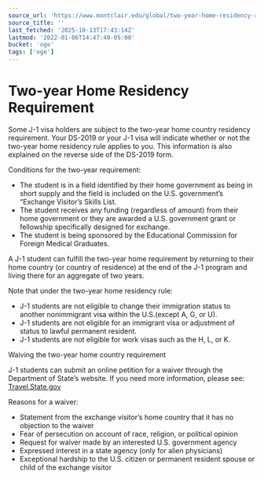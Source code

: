 ```yaml
---
source_url: 'https://www.montclair.edu/global/two-year-home-residency-requirement/'
source_title: ''
last_fetched: '2025-10-13T17:43:14Z'
lastmod: '2022-01-06T14:47:40-05:00'
bucket: 'oge'
tags: ['oge']
---
```


# Two-year Home Residency Requirement

Some J-1 visa holders are subject to the two-year home country residency requirement. Your DS-2019 or your J-1 visa will indicate whether or not the two-year home residency rule applies to you. This information is also explained on the reverse side of the DS-2019 form.

Conditions for the two-year requirement:

* The student is in a field identified by their home government as being in short supply and the field is included on the U.S. government’s “Exchange Visitor’s Skills List.
* The student receives any funding (regardless of amount) from their home government or they are awarded a U.S. government grant or fellowship specifically designed for exchange.
* The student is being sponsored by the Educational Commission for Foreign Medical Graduates.

A J-1 student can fulfill the two-year home requirement by returning to their home country (or country of residence) at the end of the J-1 program and living there for an aggregate of two years.

Note that under the two-year home residency rule:

* J-1 students are not eligible to change their immigration status to another nonimmigrant visa within the U.S.(except A, G, or U).
* J-1 students are not eligible for an immigrant visa or adjustment of status to lawful permanent resident.
* J-1 students are not eligible for work visas such as the H, L, or K.

Waiving the two-year home country requirement

J-1 students can submit an online petition for a waiver through the Department of State’s website. If you need more information, please see: [Travel.State.gov](https://travel.state.gov/content/travel/en/us-visas/study/exchange/waiver-of-the-exchange-visitor.html)

Reasons for a waiver:

* Statement from the exchange visitor’s home country that it has no objection to the waiver
* Fear of persecution on account of race, religion, or political opinion
* Request for waiver made by an interested U.S. government agency
* Expressed interest in a state agency (only for alien physicians)
* Exceptional hardship to the U.S. citizen or permanent resident spouse or child of the exchange visitor